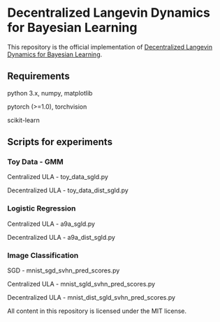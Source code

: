 # Decentralized Langevin Dynamics for Bayesian Learning

This repository is the official implementation of [Decentralized Langevin Dynamics for Bayesian Learning](https://arxiv.org/abs/2007.06799).

## Requirements

python 3.x, numpy, matplotlib

pytorch (>=1.0), torchvision

scikit-learn

## Scripts for experiments

### Toy Data - GMM

Centralized ULA - toy_data_sgld.py

Decentralized ULA - toy_data_dist_sgld.py

### Logistic Regression

Centralized ULA - a9a_sgld.py

Decentralized ULA - a9a_dist_sgld.py

### Image Classification

SGD - mnist_sgd_svhn_pred_scores.py

Centralized ULA - mnist_sgld_svhn_pred_scores.py

Decentralized ULA - mnist_dist_sgld_svhn_pred_scores.py



All content in this repository is licensed under the MIT license.
